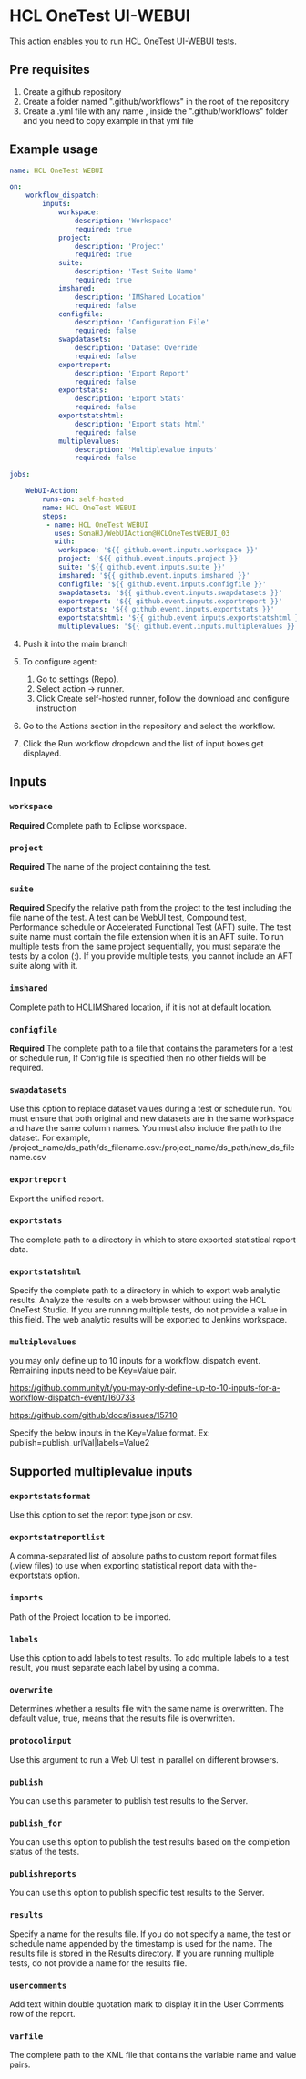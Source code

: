 # HCL OneTest UI-WEBUI

This action enables you to run HCL OneTest UI-WEBUI tests.

## Pre requisites

1. Create a github repository
2. Create a folder named ".github/workflows" in the root of the repository
3. Create a .yml file with any name , inside the ".github/workflows" folder and you need to copy example in that yml file

## Example usage

```yaml
name: HCL OneTest WEBUI

on:
    workflow_dispatch:
        inputs:
            workspace:
                description: 'Workspace'
                required: true
            project:
                description: 'Project'
                required: true
            suite:
                description: 'Test Suite Name'
                required: true
            imshared:
                description: 'IMShared Location'
                required: false
            configfile:
                description: 'Configuration File'
                required: false
            swapdatasets:
                description: 'Dataset Override'
                required: false
            exportreport:
                description: 'Export Report'
                required: false
            exportstats:
                description: 'Export Stats'
                required: false
            exportstatshtml:
                description: 'Export stats html'
                required: false
            multiplevalues:
                description: 'Multiplevalue inputs'
                required: false

jobs:

    WebUI-Action:
        runs-on: self-hosted
        name: HCL OneTest WEBUI
        steps:
         - name: HCL OneTest WEBUI
           uses: SonaHJ/WebUIAction@HCLOneTestWEBUI_03
           with:
            workspace: '${{ github.event.inputs.workspace }}'
            project: '${{ github.event.inputs.project }}'
            suite: '${{ github.event.inputs.suite }}'
            imshared: '${{ github.event.inputs.imshared }}'
            configfile: '${{ github.event.inputs.configfile }}'
            swapdatasets: '${{ github.event.inputs.swapdatasets }}'
            exportreport: '${{ github.event.inputs.exportreport }}'
            exportstats: '${{ github.event.inputs.exportstats }}'
            exportstatshtml: '${{ github.event.inputs.exportstatshtml }}'
            multiplevalues: '${{ github.event.inputs.multiplevalues }}'

```
4. Push it into the main branch
5. To configure agent:
    1. Go to settings (Repo).
    2. Select action -> runner.
    3. Click Create self-hosted runner, follow the download and configure instruction

6. Go to the Actions section in the repository and select the workflow.
7. Click the Run workflow dropdown and the list of input boxes get displayed.

## Inputs

### `workspace`

**Required** Complete path to Eclipse workspace.

### `project`

**Required** The name of the project containing the test.	

### `suite`

**Required** Specify the relative path from the project to the test including the file name of the test. A test can be WebUI test, Compound test, Performance schedule or Accelerated Functional Test (AFT) suite. The test suite name must contain the file extension when it is an AFT suite. To run multiple tests from the same project sequentially, you must separate the tests by a colon (:). If you provide multiple tests, you cannot include an AFT suite along with it.

### `imshared`

Complete path to HCLIMShared location, if it is not at default location.

### `configfile`

**Required** The complete path to a file that contains the parameters for a test or schedule run, If Config file is specified then no other fields will be required.

### `swapdatasets`

Use this option to replace dataset values during a test or schedule run. You must ensure that both original and new datasets are in the same workspace and have the same column names. You must also include the path to the dataset. For example, /project_name/ds_path/ds_filename.csv:/project_name/ds_path/new_ds_filename.csv

### `exportreport`

Export the unified report.

### `exportstats`

The complete path to a directory in which to store exported statistical report data.

### `exportstatshtml`

Specify the complete path to a directory in which to export web analytic results. Analyze the results on a web browser without using the HCL OneTest Studio. If you are running multiple tests, do not provide a value in this field. The web analytic results will be exported to Jenkins workspace.

### `multiplevalues`

you may only define up to 10 inputs for a workflow_dispatch event. Remaining inputs need to be Key=Value pair.

https://github.community/t/you-may-only-define-up-to-10-inputs-for-a-workflow-dispatch-event/160733

https://github.com/github/docs/issues/15710

Specify the below inputs in the Key=Value format.
Ex: publish=publish_urlVal|labels=Value2

## Supported multiplevalue inputs

### `exportstatsformat`
Use this option to set the report type json or csv.

### `exportstatreportlist`
A comma-separated list of absolute paths to custom report format files (.view files) to use when exporting statistical report data with the-exportstats option.

### `imports`
Path of the Project location to be imported.

### `labels`
Use this option to add labels to test results. To add multiple labels to a test result, you must separate each label by using a comma.

### `overwrite`
Determines whether a results file with the same name is overwritten. The default value, true, means that the results file is overwritten.

### `protocolinput`
Use this argument to run a Web UI test in parallel on different browsers.

### `publish`
You can use this parameter to publish test results to the Server.

### `publish_for`
You can use this option to publish the test results based on the completion status of the tests.

### `publishreports`
You can use this option to publish specific test results to the Server.

### `results`
Specify a name for the results file. If you do not specify a name, the test or schedule name appended by the timestamp is used for the name. The results file is stored in the Results directory. If you are running multiple tests, do not provide a name for the results file.

### `usercomments`
Add text within double quotation mark to display it in the User Comments row of the report.

### `varfile`
The complete path to the XML file that contains the variable name and value pairs.

